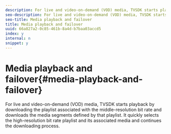 ```yaml
---
description: For live and video-on-demand (VOD) media, TVSDK starts playback by downloading the playlist associated with the middle-resolution bit rate and downloads the media segments defined by that playlist. It quickly selects the high-resolution bit rate playlist and its associated media and continues the downloading process.
seo-description: For live and video-on-demand (VOD) media, TVSDK starts playback by downloading the playlist associated with the middle-resolution bit rate and downloads the media segments defined by that playlist. It quickly selects the high-resolution bit rate playlist and its associated media and continues the downloading process.
seo-title: Media playback and failover
title: Media playback and failover
uuid: 66a827a2-0c85-461b-8a4d-b7baa03accd5
index: y
internal: n
snippet: y
---
```


# Media playback and failover{#media-playback-and-failover}

For live and video-on-demand (VOD) media, TVSDK starts playback by downloading the playlist associated with the middle-resolution bit rate and downloads the media segments defined by that playlist. It quickly selects the high-resolution bit rate playlist and its associated media and continues the downloading process.

